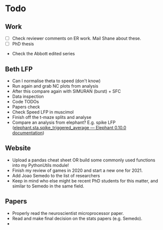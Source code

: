 # Todo

## Work

- [ ] Check reviewer comments on ER work. Mail Shane about these.
- [ ] PhD thesis
- Check the Abbott edited series

## Beth LFP

- Can I normalise theta to speed (don't know)
- Run again and grab NC plots from analysis
- After this compare again with SIMURAN (burst) + SFC
- Data inspection
- Code TODOs
- Papers check
- Check Speed LFP in muscimol
- Finish off the t-maze splits and analyse
- Compare an analysis from elephant? E.g. spike LFP ([elephant.sta.spike_triggered_average — Elephant 0.10.0 documentation](https://elephant.readthedocs.io/en/latest/reference/_toctree/sta/elephant.sta.spike_triggered_average.html#elephant.sta.spike_triggered_average))

## Website

- Upload a pandas cheat sheet OR build some commonly used functions into my PythonUtils module!
- Finish my review of games in 2020 and start a new one for 2021.
- Add Joao Semedo to the list of researchers
- Keep in mind who else might be recent PhD students for this matter, and similar to Semedo in the same field.

## Papers

- Properly read the neuroscientist microprocessor paper.
- Read and make final decision on the stats papers (e.g. Semedo).
- 